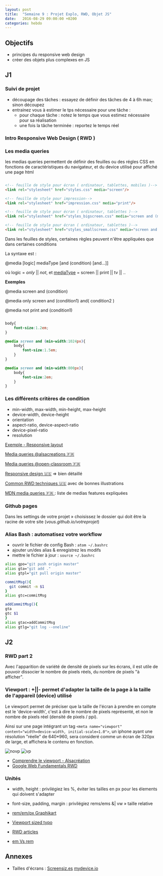 ```yaml
---
layout: post
title:  "Semaine 9 : Projet Explo, RWD, Objet JS"
date:   2016-08-29 09:00:00 +0200
categories: hebdo
---
```


## Objectifs

- principes du responsive web design
- créer des objets plus complexes en JS

## J1

### Suivi de projet

- découpage des tâches : essayez de définir des tâches de 4 à 6h max; sinon découpez
- entrainez vous à estimer le tps nécessaire pour une tâche : 
  - pour chaque tâche : notez le temps que vous estimez nécessaire pour sa réalisation
  - une fois la tâche terminée : reportez le temps réel

### Intro Responsive Web Design ( RWD )

### Les media queries

les medias queries permettent de définir des feuilles ou des régles CSS en fonctions de caractéristiques du navigateur, et du device
utilisé pour affiché une page html

```html

<!-- feuille de style pour écran ( ordinateur, tablettes, mobiles )-->
<link rel="stylesheet" href="styles.css" media="screen"/>

<!-- feuille de style pour impression-->
<link rel="stylesheet" href="impression.css" media="print"/>

<!-- feuille de style pour écran ( ordinateur, tablettes )-->
<link rel="stylesheet" href="styles_bigscreen.css" media="screen and (min-width:800px)"/>

<!-- feuille de style pour écran ( ordinateur, tablettes )-->
<link rel="stylesheet" href="styles_smallscreen.css" media="screen and (max-width:800px)"/>

```

Dans les feuilles de styles, certaines règles peuvent n'être appliquées que dans certaines conditions

La syntaxe est :

@media [logic] mediaType [and (condition) [and...]]

où logic = *only* || *not*, et [mediaType](https://developer.mozilla.org/fr/docs/Web/CSS/Media_queries) = screen || print || tv || ..

**Exemples**

@media screen and (condition)

@media only screen and (condition1) and( condition2 )

@media not print and (condition1)

```css

body{
	font-size:1.2em;
}

@media screen and (min-width:1024px){
	body{
		font-size:1.5em;
	}
}

@media screen and (min-width:800px){
	body{
		font-size:2em;
	}
}

```

### Les différents critères de condition

- min-width, max-width, min-height, max-height
- device-width, device-height
- orientation
- aspect-ratio, device-aspect-ratio
- device-pixel-ratio
- resolution

[Exemple - Responsive layout](http://jsbin.com/fawiko/1/edit?html,output)

[Media queries @alsacreations :fr:](http://www.alsacreations.com/article/lire/930-css3-media-queries.html)

[Media queries @open-classroom :fr:](https://openclassrooms.com/courses/apprenez-a-creer-votre-site-web-avec-html5-et-css3/mise-en-page-adaptative-avec-les-media-queries)

[Responsive design :us:](http://learn.shayhowe.com/advanced-html-css/responsive-web-design/) => bien détaillé

[Common RWD techniques :us:](http://www.sitepoint.com/common-techniques-in-responsive-web-design/) avec de bonnes illustrations

[MDN media queries :fr: ](https://developer.mozilla.org/fr/docs/Web/CSS/Media_queries) : liste de medias features expliquées

### Github pages

Dans les settings de votre projet » choisissez le dossier qui doit être la racine de votre site (*vous.github.io/votreprojet*)

### Alias Bash : automatisez votre workflow

- ouvrir le fichier de config Bash : `atom ~/.bashrc`
- ajouter un/des alias & enregistrez les modifs
- mettre le fichier à jour : `source ~/.bashrc`

```bash
alias gpo="git push origin master"
alias gta="git add ."
alias gtpl="git pull origin master"

commitMsg(){
  git commit -m $1
}
alias gtc=commitMsg

addCommitMsg(){
gta
gtc $1
}
alias gtac=addCommitMsg
alias gtlg="git log --oneline"
````

## J2

### RWD part 2

Avec l'apparition de variété de densité de pixels sur les écrans, il est utile de pouvoir dissocier le nombre de pixels réels, du nombre de pixels "à afficher".

### Viewport : +||- permet d'adapter la taille de la page à la taille de l'appareil (device) utilisé 
Le viewport permet de préciser que la taille de l'écran à prendre en compte est le 'device-width', c'est à dire le nombre de pixels représenté, et non le nombre de pixels réel (densité de pixels / ppi).

Ainsi sur une page intégrant un tag `<meta name="viewport" content="width=device-width, initial-scale=1.0">`, 
un iphone ayant une résolution "réelle" de 640*960, sera consideré comme un écran de 320px de large, et affichera le contenu en fonction.
 
![novp](https://developers.google.com/web/fundamentals/design-and-ui/responsive/fundamentals/imgs/no-vp.png)
![vp](https://developers.google.com/web/fundamentals/design-and-ui/responsive/fundamentals/imgs/vp.png)

- [Comprendre le viewport - Alsacréation](http://www.alsacreations.com/article/lire/1490-comprendre-le-viewport-dans-le-web-mobile.html)
- [Google Web Fundamentals RWD ](https://developers.google.com/web/fundamentals/design-and-ui/responsive/fundamentals/?hl=fr)

### Unités

- width, height : privilégiez les %, éviter les tailles en px pour les élements qui doivent s'adapter

- font-size, padding, margin : privilégiez rems/ems &| vw » taille relative

- [rem/em/px Graphikart](https://www.grafikart.fr/tutoriels/html-css/font-size-rem-em-px-477)
- [Viewport sized typo](https://css-tricks.com/viewport-sized-typography/)
- [RWD articles](http://thenewcode.com/925/Web-Developer-Reading-List-Responsive-Design)
- [em Vs rem](http://webdesign.tutsplus.com/tutorials/comprehensive-guide-when-to-use-em-vs-rem--cms-23984)

## Annexes

- Tailles d'écrans : [Screensiz.es](http://screensiz.es/phone) [mydevice.io](http://mydevice.io/devices/) 